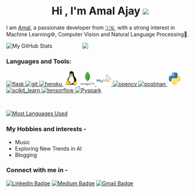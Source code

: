 <h1 align="center">Hi , I'm Amal Ajay <img src="https://media.giphy.com/media/hvRJCLFzcasrR4ia7z/giphy.gif" width="35"></h1>

I am [Amal](https://www.linkedin.com/in/amal-ajay/), a passionate developer from [🇮🇳 ](https://en.wikipedia.org/wiki/India)&nbsp;with a strong interest in Machine Learning⚙️, Computer Vision and Natural Language Processing🤖.

<img align='right' src="https://i.pinimg.com/originals/50/44/30/50443067a22e6dd1ecc2d2e394d6e634.gif" width="300">

![My GitHub Stats](https://github-readme-stats.vercel.app/api?username=amalaj7&theme=swift&show_icons=true&hide=contribs,prs)

<h3 align="left">Languages and Tools:</h3>
<p align="left">  <a href="https://flask.palletsprojects.com/" target="_blank"> <img src="https://www.vectorlogo.zone/logos/pocoo_flask/pocoo_flask-icon.svg" alt="flask" width="40" height="40"/> </a> <a href="https://git-scm.com/" target="_blank"> <img src="https://www.vectorlogo.zone/logos/git-scm/git-scm-icon.svg" alt="git" width="40" height="40"/> </a> <a href="https://heroku.com" target="_blank"> <img src="https://www.vectorlogo.zone/logos/heroku/heroku-icon.svg" alt="heroku" width="40" height="40"/> </a> <a href="https://www.linux.org/" target="_blank"> <img src="https://raw.githubusercontent.com/devicons/devicon/master/icons/linux/linux-original.svg" alt="linux" width="40" height="40"/> </a> <a href="https://www.mongodb.com/" target="_blank"> <img src="https://raw.githubusercontent.com/devicons/devicon/master/icons/mongodb/mongodb-original-wordmark.svg" alt="mongodb" width="40" height="40"/> </a> <a href="https://www.mysql.com/" target="_blank"> <img src="https://raw.githubusercontent.com/devicons/devicon/master/icons/mysql/mysql-original-wordmark.svg" alt="mysql" width="40" height="40"/> </a> <a href="https://opencv.org/" target="_blank"> <img src="https://www.vectorlogo.zone/logos/opencv/opencv-icon.svg" alt="opencv" width="40" height="40"/> </a> <a href="https://postman.com" target="_blank"> <img src="https://www.vectorlogo.zone/logos/getpostman/getpostman-icon.svg" alt="postman" width="40" height="40"/> </a> <a href="https://www.python.org" target="_blank"> <img src="https://raw.githubusercontent.com/devicons/devicon/master/icons/python/python-original.svg" alt="python" width="40" height="40"/> </a>  <a href="https://scikit-learn.org/" target="_blank"> <img src="https://upload.wikimedia.org/wikipedia/commons/0/05/Scikit_learn_logo_small.svg" alt="scikit_learn" width="40" height="40"/> </a> <a href="https://www.tensorflow.org" target="_blank"> <img src="https://www.vectorlogo.zone/logos/tensorflow/tensorflow-icon.svg" alt="tensorflow" width="40" height="40"/> </a> <a href="https://spark.apache.org/" target="_blank"> <img src="https://www.vectorlogo.zone/logos/apache_spark/apache_spark-icon.svg" alt="Pyspark" width="40" height="40"/> </a></p>

<br>

[![Most Languages Used](https://github-readme-stats.vercel.app/api/top-langs/?username=amalaj7&layout=compact)](https://github.com/anuraghazra/github-readme-stats)

### My Hobbies and interests -
* Music
* Exploring New Trends in AI
* Blogging

### Connect with me in - 
[![Linkedin Badge](https://img.shields.io/badge/-AmalAjay-blue?style=flat&logo=Linkedin&logoColor=white&link=https://www.linkedin.com/in/amal-ajay/)](https://www.linkedin.com/in/amal-ajay/)
[![Medium Badge](https://img.shields.io/badge/-AmalAjay-black?style=flat&logo=Medium&logoColor=white&labelColor=black&link=https://amalaj7.medium.com/)](https://amalaj7.medium.com/)
[![Gmail Badge](https://img.shields.io/badge/-AmalAjay-c14438?style=flat&logo=Gmail&logoColor=white&link=mailto:amalsaga@gmail.com)](mailto:amalsaga@gmail.com)

